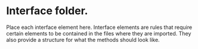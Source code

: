 # Interface folder.

Place each interface element here. Interface elements are rules that require certain elements to be contained in the files where they are imported. They also provide a structure for what the methods should look like.